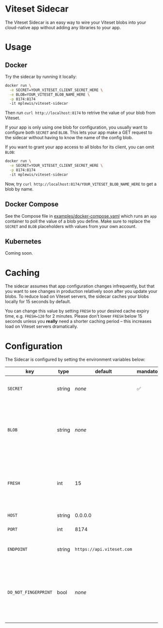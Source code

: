 # Viteset Sidecar

The Viteset Sidecar is an easy way to wire your Viteset blobs into your cloud-native app without adding any libraries to your app.

# Usage

## Docker

Try the sidecar by running it locally:

```sh
docker run \
  -e SECRET=YOUR_VITESET_CLIENT_SECRET_HERE \
  -e BLOB=YOUR_VITESET_BLOB_NAME_HERE \
  -p 8174:8174
  -it mplewis/viteset-sidecar
```

Then run `curl http://localhost:8174` to retrive the value of your blob from Viteset.

If your app is only using one blob for configuration, you usually want to configure both `SECRET` and `BLOB`. This lets your app make a GET request to the sidecar without having to know the name of the config blob.

If you want to grant your app access to all blobs for its client, you can omit `BLOB`:

```sh
docker run \
  -e SECRET=YOUR_VITESET_CLIENT_SECRET_HERE \
  -p 8174:8174
  -it mplewis/viteset-sidecar
```

Now, try `curl http://localhost:8174/YOUR_VITESET_BLOB_NAME_HERE` to get a blob by name.

## Docker Compose

See the Compose file in [examples/docker-compose.yaml](examples/docker-compose.yaml) which runs an `app` container to poll the value of a blob you define. Make sure to replace the `SECRET` and `BLOB` placeholders with values from your own account.

## Kubernetes

Coming soon.

# Caching

The sidecar assumes that app configuration changes infrequently, but that you want to see changes in production relatively soon after you update your blobs. To reduce load on Viteset servers, the sidecar caches your blobs locally for 15 seconds by default.

You can change this value by setting `FRESH` to your desired cache expiry time, e.g. `FRESH=120` for 2 minutes. Please don't lower `FRESH` below 15 seconds unless you **really** need a shorter caching period – this increases load on Viteset servers dramatically.

# Configuration

The Sidecar is configured by setting the environment variables below:

| key                  | type   | default                   | mandatory?         | description                                                                                      |
| -------------------- | ------ | ------------------------- | ------------------ | ------------------------------------------------------------------------------------------------ |
| `SECRET`             | string | _none_                    | :white_check_mark: | The client secret used to fetch blobs                                                            |
| `BLOB`               | string | _none_                    |                    | If set, only fetches the blob with this specific key, regardless of request path                 |
| `FRESH`              | int    | 15                        |                    | How long to wait, in seconds, before checking if a blob has a new value                          |
| `HOST`               | string | 0.0.0.0                   |                    | The host to listen on                                                                            |
| `PORT`               | int    | 8174                      |                    | The port to listen on                                                                            |
| `ENDPOINT`           | string | `https://api.viteset.com` |                    | The Viteset API endpoint to use                                                                  |
| `DO_NOT_FINGERPRINT` | bool   | _none_                    |                    | If set, omits OS information (e.g `osx El Capitan 11.16`) from the mandatory `User-Agent` header |

